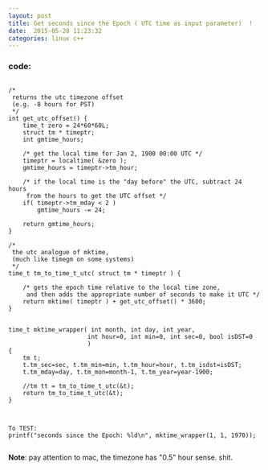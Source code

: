 ```yaml
---
layout: post
title: Get seconds since the Epoch ( UTC time as input parameter)  !
date:  2015-05-28 11:23:32
categories: linux c++
---
```



### code:
<pre><code>
/*
 returns the utc timezone offset
 (e.g. -8 hours for PST)
 */
int get_utc_offset() {
    time_t zero = 24*60*60L;
    struct tm * timeptr;
    int gmtime_hours;
    
    /* get the local time for Jan 2, 1900 00:00 UTC */
    timeptr = localtime( &zero );
    gmtime_hours = timeptr->tm_hour;
    
    /* if the local time is the "day before" the UTC, subtract 24 hours
     from the hours to get the UTC offset */
    if( timeptr->tm_mday < 2 )
        gmtime_hours -= 24;
    
    return gmtime_hours;
}

/*
 the utc analogue of mktime,
 (much like timegm on some systems)
 */
time_t tm_to_time_t_utc( struct tm * timeptr ) {
    
    /* gets the epoch time relative to the local time zone,
     and then adds the appropriate number of seconds to make it UTC */
    return mktime( timeptr ) + get_utc_offset() * 3600;
}


time_t mktime_wrapper( int month, int day, int year,
                      int hour=0, int min=0, int sec=0, bool isDST=0
                      )
{
    tm t;
    t.tm_sec=sec, t.tm_min=min, t.tm_hour=hour, t.tm_isdst=isDST;
    t.tm_mday=day, t.tm_mon=month-1, t.tm_year=year-1900;

    //tm tt = tm_to_time_t_utc(&t);
    return tm_to_time_t_utc(&t);
}



To TEST:
printf("seconds since the Epoch: %ld\n", mktime_wrapper(1, 1, 1970));

</code></pre>


**Note**:
    pay attention to mac, the timezone has "0.5" hour sense.  shit. 